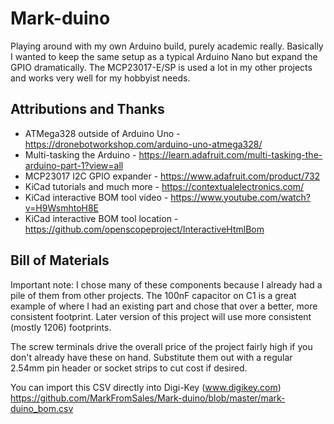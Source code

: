 # Mark-duino
Playing around with my own Arduino build, purely academic really. Basically I wanted to keep the same setup as a typical Arduino Nano but expand the GPIO dramatically. The MCP23017-E/SP is used a lot in my other projects and works very well for my hobbyist needs.

## Attributions and Thanks
- ATMega328 outside of Arduino Uno - https://dronebotworkshop.com/arduino-uno-atmega328/
- Multi-tasking the Arduino - https://learn.adafruit.com/multi-tasking-the-arduino-part-1?view=all
- MCP23017 I2C GPIO expander - https://www.adafruit.com/product/732
- KiCad tutorials and much more - https://contextualelectronics.com/
- KiCad interactive BOM tool video - https://www.youtube.com/watch?v=H9WsmhtoH8E
- KiCad interactive BOM tool location - https://github.com/openscopeproject/InteractiveHtmlBom

## Bill of Materials
Important note: I chose many of these components because I already had a pile of them from other projects. The 100nF capacitor on C1 is a great example of where I had an existing part and chose that over a better, more consistent footprint. Later version of this project will use more consistent (mostly 1206) footprints.

The screw terminals drive the overall price of the project fairly high if you don't already have these on hand. Substitute them out with a regular 2.54mm pin header or socket strips to cut cost if desired.

You can import this CSV directly into Digi-Key (www.digikey.com)
https://github.com/MarkFromSales/Mark-duino/blob/master/mark-duino_bom.csv